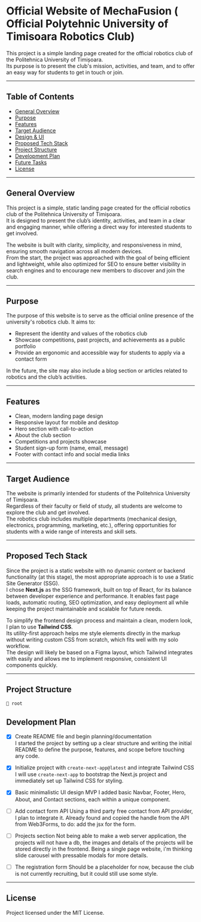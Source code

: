# Official Website of MechaFusion ( Official Polytehnic University of Timisoara Robotics Club)

This project is a simple landing page created for the official robotics club of the Politehnica University of Timișoara.  
Its purpose is to present the club's mission, activities, and team, and to offer an easy way for students to get in touch or join.

---

## Table of Contents

- [General Overview](#general-overview)
- [Purpose](#purpose)
- [Features](#features)
- [Target Audience](#target-audience)
- [Design & UI](#design--ui)
- [Proposed Tech Stack](#proposed-tech-stack)
- [Project Structure](#project-structure)
- [Development Plan](#development-plan)
- [Future Tasks](#future-tasks)
- [License](#license)

---

## General Overview

This project is a simple, static landing page created for the official robotics club of the Politehnica University of Timișoara.  
It is designed to present the club’s identity, activities, and team in a clear and engaging manner, while offering a direct way for interested students to get involved.

The website is built with clarity, simplicity, and responsiveness in mind, ensuring smooth navigation across all modern devices.  
From the start, the project was approached with the goal of being efficient and lightweight, while also optimized for SEO to ensure better visibility in search engines and to encourage new members to discover and join the club.

---

## Purpose

The purpose of this website is to serve as the official online presence of the university's robotics club. It aims to:

- Represent the identity and values of the robotics club
- Showcase competitions, past projects, and achievements as a public portfolio
- Provide an ergonomic and accessible way for students to apply via a contact form

In the future, the site may also include a blog section or articles related to robotics and the club’s activities.

---

## Features

- Clean, modern landing page design
- Responsive layout for mobile and desktop
- Hero section with call-to-action
- About the club section
- Competitions and projects showcase
- Student sign-up form (name, email, message)
- Footer with contact info and social media links

---

## Target Audience

The website is primarily intended for students of the Politehnica University of Timișoara.  
Regardless of their faculty or field of study, all students are welcome to explore the club and get involved.  
The robotics club includes multiple departments (mechanical design, electronics, programming, marketing, etc.), offering opportunities for students with a wide range of interests and skill sets.

---

## Proposed Tech Stack

Since the project is a static website with no dynamic content or backend functionality (at this stage), the most appropriate approach is to use a Static Site Generator (SSG).  
I chose **Next.js** as the SSG framework, built on top of React, for its balance between developer experience and performance. It enables fast page loads, automatic routing, SEO optimization, and easy deployment all while keeping the project maintainable and scalable for future needs.

To simplify the frontend design process and maintain a clean, modern look, I plan to use **Tailwind CSS**.  
Its utility-first approach helps me style elements directly in the markup without writing custom CSS from scratch, which fits well with my solo workflow.  
The design will likely be based on a Figma layout, which Tailwind integrates with easily and allows me to implement responsive, consistent UI components quickly.

---

## Project Structure

```bash
📁 root
```
## Development Plan

- [x] Create README file and begin planning/documentation  
  I started the project by setting up a clear structure and writing the initial README to define the purpose, features, and scope before touching any code.

- [x] Initialize project with `create-next-app@latest` and integrate Tailwind CSS  
  I will use `create-next-app` to bootstrap the Next.js project and immediately set up Tailwind CSS for styling.

- [x] Basic minimalistic UI design MVP 
  I added basic Navbar, Footer, Hero, About, and Contact sections, each within a unique component.

- [ ] Add contact form API
  Using a third party free contact from API provider, I plan to integrate it. Already found and copied the handle from the API from Web3Forms, to do: add the jsx for the form.

- [ ] Projects section
  Not being able to make a web server application, the projects will not have a db, the images and details of the projects will be stored directly in the frontend. Being a single page website, i'm thinking slide carousel with pressable modals for more details.

- [ ] The registration form
  Should be a placeholder for now, because the club is not currently recruiting, but it could still use some style.

---

## License

Project licensed under the MIT License.
